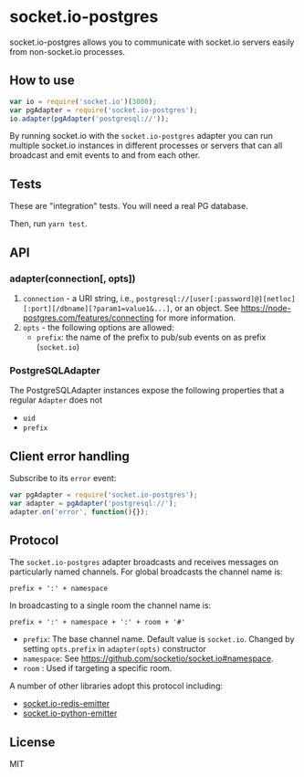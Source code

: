 # socket.io-postgres
socket.io-postgres allows you to communicate with socket.io servers easily from non-socket.io processes.

## How to use

```js
var io = require('socket.io')(3000);
var pgAdapter = require('socket.io-postgres');
io.adapter(pgAdapter('postgresql://'));
```

By running socket.io with the `socket.io-postgres` adapter you can run
multiple socket.io instances in different processes or servers that can
all broadcast and emit events to and from each other.

## Tests

These are "integration" tests. You will need a real PG database.

Then, run `yarn test`.

## API

### adapter(connection[, opts])

1. `connection` - a URI string, i.e., `postgresql://[user[:password]@][netloc][:port][/dbname][?param1=value1&...]`, or an object. See https://node-postgres.com/features/connecting for more information.
1. `opts` - the following options are allowed:
    - `prefix`: the name of the prefix to pub/sub events on as prefix (`socket.io`)

### PostgreSQLAdapter

The PostgreSQLAdapter instances expose the following properties
that a regular `Adapter` does not

- `uid`
- `prefix`

## Client error handling

Subscribe to its `error` event:

```js
var pgAdapter = require('socket.io-postgres');
var adapter = pgAdapter('postgresql://');
adapter.on('error', function(){});
```

## Protocol

The `socket.io-postgres` adapter broadcasts and receives messages on particularly named channels. For global broadcasts the channel name is:
```
prefix + ':' + namespace
```

In broadcasting to a single room the channel name is:
```
prefix + ':' + namespace + ':' + room + '#'
```

- `prefix`: The base channel name. Default value is `socket.io`. Changed by setting `opts.prefix` in `adapter(opts)` constructor
- `namespace`: See https://github.com/socketio/socket.io#namespace.
- `room` : Used if targeting a specific room.

A number of other libraries adopt this protocol including:

- [socket.io-redis-emitter](https://github.com/socketio/socket.io-redis-emitter)
- [socket.io-python-emitter](https://github.com/ziyasal/socket.io-python-emitter)


## License

MIT
